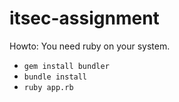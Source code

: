# itsec-assignment

Howto:
You need ruby on your system.

- `gem install bundler`
- `bundle install`
- `ruby app.rb`
